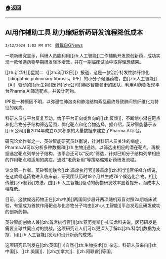 ###  [:house:返回](README.md)
---


## AI用作辅助工具 助力缩短新药研发流程降低成本
`3/12/2024 1:03 PM UTC ` [轉載自GNews](https://gnews.org/articles/2387972)

一项新研究显示，科研人员能利用[[zh:人工智能]]工作辅助开发原创新药，成功实现一款候选药物早期研发降本增效，并在一期临床试验中取得理想结果。

[[zh:新华社]]星期二（[[zh:3月12日]]）报道，这是一款治疗特发性肺纤维化（idiopathic pulmonary fibrosis，IPF）的小分子候选药物，由[[zh:人工智能]]（AI）驱动的[[zh:生物]]医药[[zh:公司]]英矽智能领衔的团队，利用AI药物发现平台Pharma.AI筛选靶点，并设计药物。

IPF是一种原因不明，以弥漫性肺泡炎和肺泡结构紊乱最终导致肺间质纤维化为特征的疾病。

科研人员与平台反复互动，给予平台正向或负向的[[zh:反馈]]，不断缩小潜在靶点和化合物分子结构筛选范围，优化靶点和化合物选择。据介绍，英矽智能基于该[[zh:公司]]自2014年成立以来积累的大量数据来建立了Pharma.AI平台。

研究论文作者之一、英矽智能研究员赵衡说，针对科研人员关注的病症，Pharma.AI可以分析多种数据和[[zh:生物]]通路，以筛选出相应的潜在靶点，再根据选定靶点列举分子结构。该平台还可以“反向”筛选，针对已知分子结构列举相应的作用靶点和适用的病症，通过“老药新用”等策略缩短新药研发流程。

论文第一作者、英矽智能联合[[zh:首席执行官]]兼首席[[zh:科学]]官任峰介绍说，在这款候选药物进入临床前，研究团队历时18个月共生成78个候选化合物。相比传统[[zh:制药]]方法，由[[zh:人工智能]]驱动的药物研发效率显着提升，而成本大幅降低。

目前，这款候选药物正在[[zh:中美]]两国同步展开两项随机双盲对照2a期临床试验，有望成为首款作用靶点与化合物分子均由[[zh:人工智能]]平台发现且研发成功的创新药物。

英矽智能创始人兼[[zh:首席执行官]][[zh:亚历克斯]]·扎沃龙科夫说，医药研发是需要全球共同应对的挑战，这项研究让人们可以更深入了解以[[zh:科学]]数据为支撑、用[[zh:人工智能]]发现和设计新药的成效。

这项研究已刊发在[[zh:英国]]《自然·[[zh:生物技术]]》杂志，科研人员来自[[zh:中国]]、[[zh:美国]]、[[zh:加拿大]]、[[zh:阿联酋]]等国。
